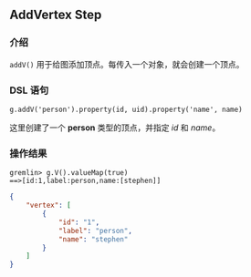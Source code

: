 ## AddVertex Step

### 介绍

`addV()` 用于给图添加顶点。每传入一个对象，就会创建一个顶点。

### DSL 语句

```gremlin
g.addV('person').property(id, uid).property('name', name)
```

这里创建了一个 **person** 类型的顶点，并指定 *id* 和 *name*。

### 操作结果
```
gremlin> g.V().valueMap(true)
==>[id:1,label:person,name:[stephen]]
```

```json
{
    "vertex": [
        {
            "id": "1",
            "label": "person",
            "name": "stephen"
        }
    ]
}
```
